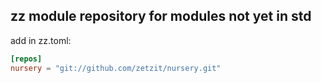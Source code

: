 zz module repository for modules not yet in std
---------------------------------------------


add in zz.toml:

```toml
[repos]
nursery = "git://github.com/zetzit/nursery.git"

```
